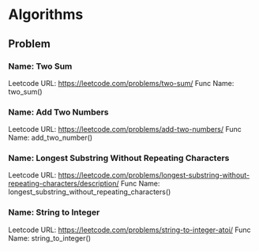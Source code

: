 # Algorithms

## Problem
### Name: Two Sum
Leetcode URL: https://leetcode.com/problems/two-sum/
Func Name: two_sum()
   
### Name: Add Two Numbers
Leetcode URL: https://leetcode.com/problems/add-two-numbers/
Func Name: add_two_number()

### Name: Longest Substring Without Repeating Characters
Leetcode URL: https://leetcode.com/problems/longest-substring-without-repeating-characters/description/
Func Name: longest_substring_without_repeating_characters()

### Name: String to Integer
Leetcode URL: https://leetcode.com/problems/string-to-integer-atoi/
Func Name: string_to_integer()